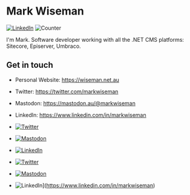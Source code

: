 # Mark Wiseman

[![LinkedIn](https://img.shields.io/badge/LinkedIn-markwiseman-blue)](https://www.linkedin.com/in/markwiseman/)
![Counter](https://enf92stx5d5hz07.m.pipedream.net)

I'm Mark. Software developer working with all the .NET CMS platforms: Sitecore, Episerver, Umbraco.

## Get in touch
- Personal Website: https://wiseman.net.au
- Twitter: https://twitter.com/markwiseman
- Mastodon: https://mastodon.au/@markwiseman
- LinkedIn: https://www.linkedin.com/in/markwiseman



- [![Twitter](https://img.shields.io/badge/twitter-markwiseman-blue?style=for-the-badge&logo=twitter)](https://twitter.com/markwiseman)
- [![Mastodon](https://img.shields.io/badge/mastodon.au-markwiseman-purple?style=for-the-badge&logo=mastodon)](https://mastodon.au/@markwiseman)
- [![LinkedIn](https://img.shields.io/badge/LinedIn-markwiseman-blue?style=for-the-badge&logo=linkedin)](https://www.linkedin.com/in/markwiseman)


- [![Twitter](https://img.shields.io/badge/twitter-markwiseman-blue?style=for-the-badge&logo=twitter)](https://twitter.com/markwiseman)
- [![Mastodon](https://img.shields.io/badge/mastodon.au-markwiseman-purple?style=for-the-badge&logo=mastodon)](https://mastodon.au/@markwiseman)
- ![LinkedIn](https://img.shields.io/badge/LinedIn-markwiseman-blue?style=for-the-badge&logo=linkedin)](https://www.linkedin.com/in/markwiseman)
